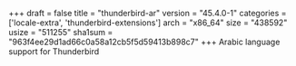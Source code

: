+++
draft = false
title = "thunderbird-ar"
version = "45.4.0-1"
categories = ['locale-extra', 'thunderbird-extensions']
arch = "x86_64"
size = "438592"
usize = "511255"
sha1sum = "963f4ee29d1ad66c0a58a12cb5f5d59413b898c7"
+++
Arabic language support for Thunderbird